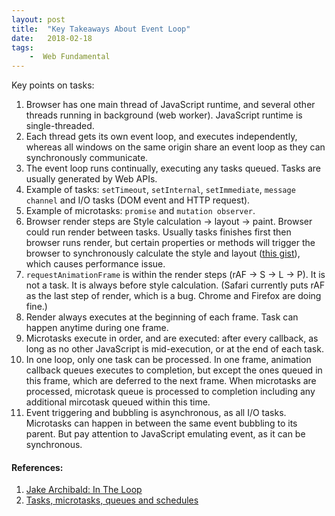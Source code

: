 ```yaml
---
layout: post
title:  "Key Takeaways About Event Loop"
date:   2018-02-18
tags:   
    -  Web Fundamental
---
```


Key points on tasks:

1. Browser has one  main thread of JavaScript runtime, and several other threads running in background (web worker). JavaScript runtime is single-threaded.
2. Each thread gets its own event loop, and executes independently, whereas all windows on the same origin share an event loop as they can synchronously communicate.
3. The event loop runs continually, executing any tasks queued. Tasks are usually generated by Web APIs.
4. Example of tasks: `setTimeout`, `setInternal`, `setImmediate`, `message channel` and I/O tasks (DOM event and HTTP request).
5. Example of microtasks: `promise` and `mutation observer`.
6. Browser render steps are Style calculation -> layout -> paint. Browser could run render between tasks. Usually tasks finishes first then browser runs render, but certain properties or methods will trigger the browser to synchronously calculate the style and layout ([this gist](https://gist.github.com/paulirish/5d52fb081b3570c81e3a)), which causes performance issue.
7. `requestAnimationFrame` is within the render steps (rAF -> S -> L -> P). It is not a task. It is always before style calculation. (Safari currently puts rAF as the last step of render, which is a bug. Chrome and Firefox are doing fine.)
8. Render always executes at the beginning of each frame. Task can happen anytime during one frame.
9. Microtasks execute in order, and are executed: after every callback, as long as no other JavaScript is mid-execution, or at the end of each task.
10. In one loop, only one task can be processed. In one frame, animation callback queues executes to completion, but except the ones queued in this frame, which are deferred to the next frame. When microtasks are processed, microtask queue is processed to completion including any additional mircotask queued within this time.
11. Event triggering and bubbling is asynchronous, as all I/O tasks. Microtasks can happen in between the same event bubbling to its parent. But pay attention to JavaScript emulating event, as it can be synchronous.


#### References:
1. [Jake Archibald: In The Loop](https://www.youtube.com/watch?v=cCOL7MC4Pl0)
2. [Tasks, microtasks, queues and schedules](https://jakearchibald.com/2015/tasks-microtasks-queues-and-schedules/)